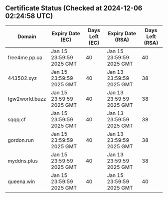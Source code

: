 ## Certificate Status (Checked at 2024-12-06 02:24:58 UTC)
| Domain | Expiry Date (EC) | Days Left (EC) | Expiry Date (RSA) | Days Left (RSA) |
|--------|-------------------|----------------|--------------------|--------------------|
| free4me.pp.ua | Jan 15 23:59:59 2025 GMT | 40 | Jan 15 23:59:59 2025 GMT | 40 |
| 443502.xyz | Jan 15 23:59:59 2025 GMT | 40 | Jan 13 23:59:59 2025 GMT | 38 |
| fgw2world.buzz | Jan 15 23:59:59 2025 GMT | 40 | Jan 13 23:59:59 2025 GMT | 38 |
| sqqq.cf | Jan 15 23:59:59 2025 GMT | 40 | Jan 13 23:59:59 2025 GMT | 38 |
| gordon.run | Jan 15 23:59:59 2025 GMT | 40 | Jan 13 23:59:59 2025 GMT | 38 |
| myddns.plus | Jan 15 23:59:59 2025 GMT | 40 | Jan 13 23:59:59 2025 GMT | 38 |
| queena.win | Jan 15 23:59:59 2025 GMT | 40 | Jan 15 23:59:59 2025 GMT | 40 |
